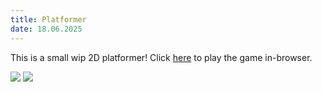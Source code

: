 ```yaml
---
title: Platformer
date: 18.06.2025
---
```

This is a small wip 2D platformer! Click <a href='/site/games/platformer/Platformer.html' target=blank>here</a> to play the game in-browser.

<img src="/site/public/images/Platformer Screenshot.png" />

<img src="/site/images/Platformer Screenshot.png" />